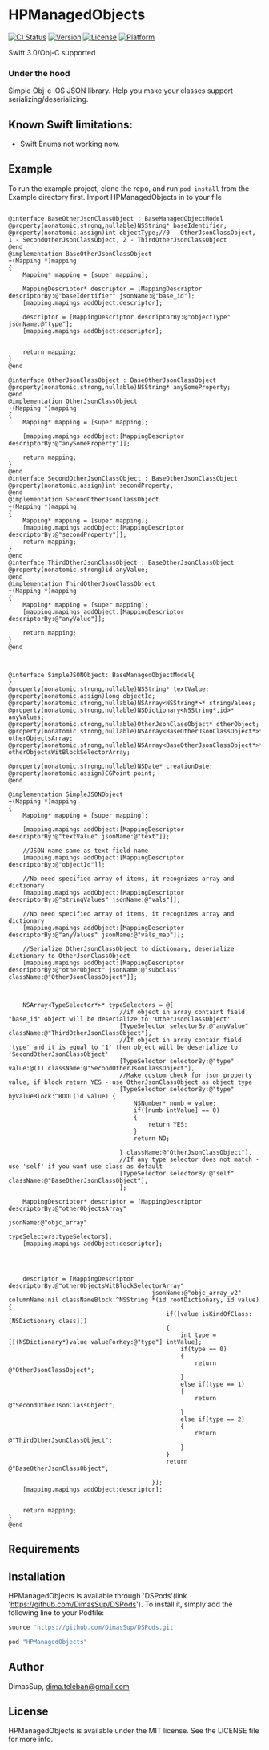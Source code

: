 # HPManagedObjects

[![CI Status](http://img.shields.io/travis/DimasSup/HPManagedObjects.svg?style=flat)](https://travis-ci.org/DimasSup/HPManagedObjects)
[![Version](https://img.shields.io/cocoapods/v/HPManagedObjects.svg?style=flat)](http://cocoapods.org/pods/HPManagedObjects)
[![License](https://img.shields.io/cocoapods/l/HPManagedObjects.svg?style=flat)](http://cocoapods.org/pods/HPManagedObjects)
[![Platform](https://img.shields.io/cocoapods/p/HPManagedObjects.svg?style=flat)](http://cocoapods.org/pods/HPManagedObjects)

Swift 3.0/Obj-C supported

### Under the hood
Simple Obj-c iOS JSON  library. Help you make your classes support serializing/deserializing.

## Known Swift limitations:
- Swift Enums not working now.

## Example

To run the example project, clone the repo, and run `pod install` from the Example directory first.
Import HPManagedObjects in to your file

```obj-c

@interface BaseOtherJsonClassObject : BaseManagedObjectModel
@property(nonatomic,strong,nullable)NSString* baseIdentifier;
@property(nonatomic,assign)int objectType;//0 - OtherJsonClassObject, 1 - SecondOtherJsonClassObject, 2 - ThirdOtherJsonClassObject
@end
@implementation BaseOtherJsonClassObject
+(Mapping *)mapping
{
	Mapping* mapping = [super mapping];
	
	MappingDescriptor* descriptor = [MappingDescriptor descriptorBy:@"baseIdentifier" jsonName:@"base_id"];
	[mapping.mapings addObject:descriptor];
	
	descriptor = [MappingDescriptor descriptorBy:@"objectType" jsonName:@"type"];
	[mapping.mapings addObject:descriptor];
	
	
	return mapping;
}
@end

@interface OtherJsonClassObject : BaseOtherJsonClassObject
@property(nonatomic,strong,nullable)NSString* anySomeProperty;
@end
@implementation OtherJsonClassObject
+(Mapping *)mapping
{
	Mapping* mapping = [super mapping];
	
	[mapping.mapings addObject:[MappingDescriptor descriptorBy:@"anySomeProperty"]];
	
	return mapping;
}
@end
@interface SecondOtherJsonClassObject : BaseOtherJsonClassObject
@property(nonatomic,assign)int secondProperty;
@end
@implementation SecondOtherJsonClassObject
+(Mapping *)mapping
{
	Mapping* mapping = [super mapping];
	[mapping.mapings addObject:[MappingDescriptor descriptorBy:@"secondProperty"]];
	return mapping;
}
@end
@interface ThirdOtherJsonClassObject : BaseOtherJsonClassObject
@property(nonatomic,strong)id anyValue;
@end
@implementation ThirdOtherJsonClassObject
+(Mapping *)mapping
{
	Mapping* mapping = [super mapping];
	[mapping.mapings addObject:[MappingDescriptor descriptorBy:@"anyValue"]];
	
	return mapping;
}
@end



@interface SimpleJSONObject: BaseManagedObjectModel{
}
@property(nonatomic,strong,nullable)NSString* textValue;
@property(nonatomic,assign)long objectId;
@property(nonatomic,strong,nullable)NSArray<NSString*>* stringValues;
@property(nonatomic,strong,nullable)NSDictionary<NSString*,id>* anyValues;
@property(nonatomic,strong,nullable)OtherJsonClassObject* otherObject;
@property(nonatomic,strong,nullable)NSArray<BaseOtherJsonClassObject*>* otherObjectsArray;
@property(nonatomic,strong,nullable)NSArray<BaseOtherJsonClassObject*>* otherObjectsWitBlockSelectorArray;

@property(nonatomic,strong,nullable)NSDate* creationDate;
@property(nonatomic,assign)CGPoint point;
@end

@implementation SimpleJSONObject
+(Mapping *)mapping
{
	Mapping* mapping = [super mapping];
	
	[mapping.mapings addObject:[MappingDescriptor descriptorBy:@"textValue" jsonName:@"text"]];
	
	//JSON name same as text field name
	[mapping.mapings addObject:[MappingDescriptor descriptorBy:@"objectId"]];
	
	//No need specified array of items, it recognizes array and dictionary
	[mapping.mapings addObject:[MappingDescriptor descriptorBy:@"stringValues" jsonName:@"vals"]];
	
	//No need specified array of items, it recognizes array and dictionary
	[mapping.mapings addObject:[MappingDescriptor descriptorBy:@"anyValues" jsonName:@"vals_map"]];
	
	//Serialize OtherJsonClassObject to dictionary, deserialize dictionary to OtherJsonClassObject
	[mapping.mapings addObject:[MappingDescriptor descriptorBy:@"otherObject" jsonName:@"subclass" className:@"OtherJsonClassObject"]];
	
	
	
	NSArray<TypeSelector*>* typeSelectors = @[
							   //if object in array containt field "base_id" object will be deserialize to 'OtherJsonClassObject'
							   [TypeSelector selectorBy:@"anyValue" className:@"ThirdOtherJsonClassObject"],
							   //If object in array contain field 'type' and it is equal to '1' then object will be deserialize to 'SecondOtherJsonClassObject'
							   [TypeSelector selectorBy:@"type" value:@(1) className:@"SecondOtherJsonClassObject"],
							   //Make custom check for json property value, if block return YES - use OtherJsonClassObject as object type
							   [TypeSelector selectorBy:@"type" byValueBlock:^BOOL(id value) {
								   NSNumber* numb = value;
								   if([numb intValue] == 0)
								   {
									   return YES;
								   }
								   return NO;
								   
							   } className:@"OtherJsonClassObject"],
							   //If any type selector does not match -  use 'self' if you want use class as default
							   [TypeSelector selectorBy:@"self" className:@"BaseOtherJsonClassObject"],
							   ];
	
	MappingDescriptor* descriptor = [MappingDescriptor descriptorBy:@"otherObjectsArray"
														   jsonName:@"objc_array"
													  typeSelectors:typeSelectors];
	[mapping.mapings addObject:descriptor];
	
	
	
	
	descriptor = [MappingDescriptor descriptorBy:@"otherObjectsWitBlockSelectorArray"
										jsonName:@"objc_array_v2" columnName:nil classNameBlock:^NSString *(id rootDictionary, id value) {
											if([value isKindOfClass:[NSDictionary class]])
											{
												int type =  [[(NSDictionary*)value valueForKey:@"type"] intValue];
												if(type == 0)
												{
													return @"OtherJsonClassObject";
												}
												else if(type == 1)
												{
													return @"SecondOtherJsonClassObject";
												}
												else if(type == 2)
												{
													return @"ThirdOtherJsonClassObject";
												}
											}
											return @"BaseOtherJsonClassObject";
											
										}];
	[mapping.mapings addObject:descriptor];
	
	
	return mapping;
}
@end

```

## Requirements

## Installation

HPManagedObjects is available through 'DSPods'(link 'https://github.com/DimasSup/DSPods'). To install
it, simply add the following line to your Podfile:

```ruby
source 'https://github.com/DimasSup/DSPods.git'

pod "HPManagedObjects"
```

## Author

DimasSup, dima.teleban@gmail.com

## License

HPManagedObjects is available under the MIT license. See the LICENSE file for more info.
